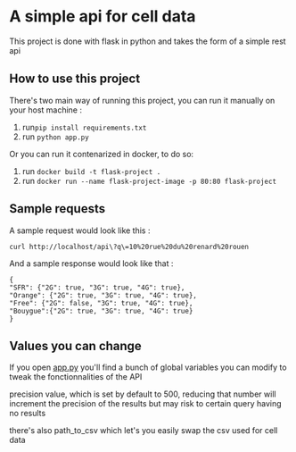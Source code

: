 # A simple api for cell data
This project is done with flask in python and takes the form of a simple rest api

## How to use this project
There's two main way of running this project, you can run it manually on your host machine :
1. run```pip install requirements.txt```
2. run ```python app.py```

Or you can run it contenarized in docker, to do so:
1. run ```docker build -t flask-project .```
2. run ```docker run --name flask-project-image -p 80:80 flask-project```

## Sample requests

A sample request would look like this :

```curl http://localhost/api\?q\=10%20rue%20du%20renard%20rouen```

And a sample response would look like that :

```
{
"SFR": {"2G": true, "3G": true, "4G": true},
"Orange": {"2G": true, "3G": true, "4G": true},
"Free": {"2G": false, "3G": true, "4G": true},
"Bouygue":{"2G": true, "3G": true, "4G": true}
}
```

## Values you can change

If you open [app.py](app.py)  you'll find a bunch of global variables you can modify to tweak the fonctionnalities of the API

precision value, which is set by default to 500, reducing that number will increment the precision of the results but may risk to certain query having no results

there's also path_to_csv which let's you easily swap the csv used for cell data